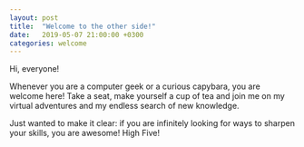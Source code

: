 ```yaml
---
layout: post
title:  "Welcome to the other side!"
date:   2019-05-07 21:00:00 +0300
categories: welcome
---
```


Hi, everyone!

Whenever you are a computer geek or a curious capybara, you are welcome here!
Take a seat, make yourself a cup of tea and join me on my virtual adventures
and my endless search of new knowledge.

Just wanted to make it clear: if you are infinitely looking for ways to
sharpen your skills, you are awesome! High Five!
